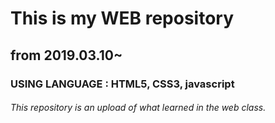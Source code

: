 # This is my WEB repository
## from 2019.03.10~
### USING LANGUAGE : HTML5, CSS3, javascript

###### This repository is an upload of what  learned in the web class.
